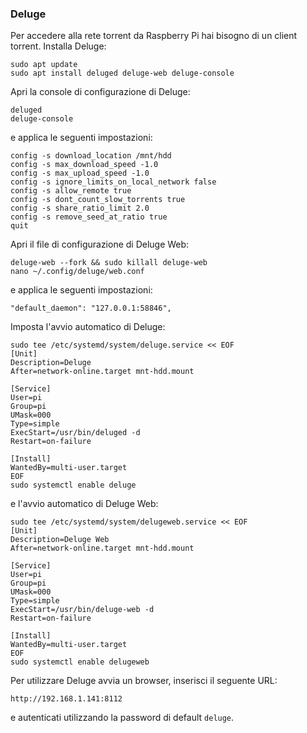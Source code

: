 ### Deluge

Per accedere alla rete torrent da Raspberry Pi hai bisogno di un client torrent.
Installa Deluge:
```
sudo apt update
sudo apt install deluged deluge-web deluge-console
```

Apri la console di configurazione di Deluge:
```
deluged
deluge-console
```

e applica le seguenti impostazioni:
```
config -s download_location /mnt/hdd
config -s max_download_speed -1.0
config -s max_upload_speed -1.0
config -s ignore_limits_on_local_network false
config -s allow_remote true
config -s dont_count_slow_torrents true
config -s share_ratio_limit 2.0
config -s remove_seed_at_ratio true
quit
```

Apri il file di configurazione di Deluge Web:
```
deluge-web --fork && sudo killall deluge-web
nano ~/.config/deluge/web.conf
```

e applica le seguenti impostazioni:
```
"default_daemon": "127.0.0.1:58846",
```

Imposta l'avvio automatico di Deluge:
```
sudo tee /etc/systemd/system/deluge.service << EOF
[Unit]
Description=Deluge
After=network-online.target mnt-hdd.mount

[Service]
User=pi
Group=pi
UMask=000
Type=simple
ExecStart=/usr/bin/deluged -d
Restart=on-failure

[Install]
WantedBy=multi-user.target
EOF
sudo systemctl enable deluge
```

e l'avvio automatico di Deluge Web:
```
sudo tee /etc/systemd/system/delugeweb.service << EOF
[Unit]
Description=Deluge Web
After=network-online.target mnt-hdd.mount

[Service]
User=pi
Group=pi
UMask=000
Type=simple
ExecStart=/usr/bin/deluge-web -d
Restart=on-failure

[Install]
WantedBy=multi-user.target
EOF
sudo systemctl enable delugeweb
```

Per utilizzare Deluge avvia un browser, inserisci il seguente URL:
```
http://192.168.1.141:8112
```

e autenticati utilizzando la password di default `deluge`.
